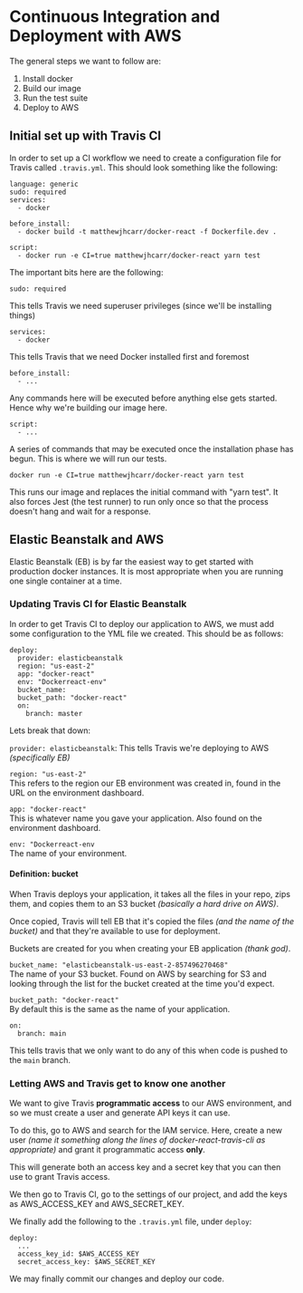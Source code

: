 # Continuous Integration and Deployment with AWS
The general steps we want to follow are:
1. Install docker
2. Build our image
3. Run the test suite
4. Deploy to AWS
## Initial set up with Travis CI
In order to set up a CI workflow we need to create a configuration file for Travis called `.travis.yml`. This should look something like the following:
```
language: generic
sudo: required
services:
  - docker

before_install:
  - docker build -t matthewjhcarr/docker-react -f Dockerfile.dev .

script:
  - docker run -e CI=true matthewjhcarr/docker-react yarn test
```
The important bits here are the following:
```
sudo: required
```
This tells Travis we need superuser privileges (since we'll be installing things)  
```
services:
  - docker
```
This tells Travis that we need Docker installed first and foremost
```
before_install:
  - ...
```
Any commands here will be executed before anything else gets started. Hence why we're building our image here.
```
script:
  - ...
```
A series of commands that may be executed once the installation phase has begun. This is where we will run our tests.
```
docker run -e CI=true matthewjhcarr/docker-react yarn test
```
This runs our image and replaces the initial command with "yarn test". It also forces Jest (the test runner) to run only once so that the process doesn't hang and wait for a response.
## Elastic Beanstalk and AWS
Elastic Beanstalk (EB) is by far the easiest way to get started with production docker instances. It is most appropriate when you are running one single container at a time.

### Updating Travis CI for Elastic Beanstalk
In order to get Travis CI to deploy our application to AWS, we must add some configuration to the YML file we created. This should be as follows:
```
deploy:
  provider: elasticbeanstalk
  region: "us-east-2"
  app: "docker-react"
  env: "Dockerreact-env"
  bucket_name: 
  bucket_path: "docker-react"
  on:
    branch: master
```
Lets break that down:

`provider: elasticbeanstalk`: This tells Travis we're deploying to AWS _(specifically EB)_

`region: "us-east-2"`  
This refers to the region our EB environment was created in, found in the URL on the environment dashboard.

`app: "docker-react"`  
This is whatever name you gave your application. Also found on the environment dashboard.

`env: "Dockerreact-env`  
The name of your environment.

#### Definition: bucket
When Travis deploys your application, it takes all the files in your repo, zips them, and copies them to an S3 bucket _(basically a hard drive on AWS)_.

Once copied, Travis will tell EB that it's copied the files _(and the name of the bucket)_ and that they're available to use for deployment.

Buckets are created for you when creating your EB application _(thank god)_.

`bucket_name: "elasticbeanstalk-us-east-2-857496270468"`  
The name of your S3 bucket. Found on AWS by searching for S3 and looking through the list for the bucket created at the time you'd expect.

`bucket_path: "docker-react"`  
By default this is the same as the name of your application.

```
on:
  branch: main
```
This tells travis that we only want to do any of this when code is pushed to the `main` branch.

### Letting AWS and Travis get to know one another
We want to give Travis __programmatic access__ to our AWS environment, and so we must create a user and generate API keys it can use.

To do this, go to AWS and search for the IAM service. Here, create a new user _(name it something along the lines of docker-react-travis-cli as appropriate)_ and grant it programmatic access __only__.

This will generate both an access key and a secret key that you can then use to grant Travis access.

We then go to Travis CI, go to the settings of our project, and add the keys as AWS_ACCESS_KEY and AWS_SECRET_KEY.

We finally add the following to the `.travis.yml` file, under `deploy`:
```
deploy:
  ...
  access_key_id: $AWS_ACCESS_KEY
  secret_access_key: $AWS_SECRET_KEY
```

We may finally commit our changes and deploy our code.